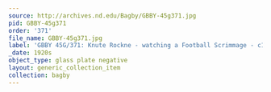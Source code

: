 ```yaml
---
source: http://archives.nd.edu/Bagby/GBBY-45g371.jpg
pid: GBBY-45g371
order: '371'
file_name: GBBY-45g371.jpg
label: 'GBBY 45G/371: Knute Rockne - watching a Football Scrimmage - c1920s'
_date: 1920s
object_type: glass plate negative
layout: generic_collection_item
collection: bagby
---
```

